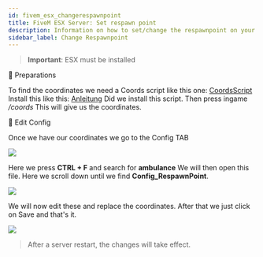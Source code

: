 ```yaml
---
id: fivem_esx_changerespawnpoint
title: FiveM ESX Server: Set respawn point
description: Information on how to set/change the respawnpoint on your FiveM server with ESX from ZAP-Hosting - ZAP-Hosting.com documentation
sidebar_label: Change Respawnpoint 
---
```


> **Important**: ESX must be installed

📔 Preparations

To find the coordinates we need a Coords script like this one:
[CoordsScript](https://github.com/qalle-fivem/qalle_coords)
Install this like this: [Anleitung](fivem_installresources.md)
Did we install this script. Then press ingame */coords*
This will give us the coordinates.

📑 Edit Config

Once we have our coordinates we go to the Config TAB

![](https://screensaver01.zap-hosting.com/index.php/s/wpcoqFHq99rRKox/preview)

Here we press **CTRL + F** and search for **ambulance**
We will then open this file.
Here we scroll down until we find **Config_RespawnPoint**.

![](https://screensaver01.zap-hosting.com/index.php/s/5HXdRQWNeRNKYfd/preview)

We will now edit these and replace the coordinates.
After that we just click on Save and that's it.

![](https://screensaver01.zap-hosting.com/index.php/s/dxzXNxkMR9PHmq8/preview)

> After a server restart, the changes will take effect.
